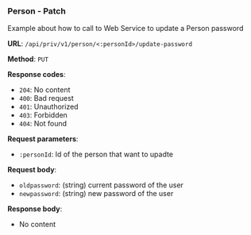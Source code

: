 ### Person - Patch

Example about how to call to Web Service to update a Person password

**URL**: `/api/priv/v1/person/<:personId>/update-password`

**Method**: `PUT`

**Response codes**: 
* `204`: No content
* `400`: Bad request
* `401`: Unauthorized
* `403`: Forbidden
* `404`: Not found

**Request parameters**:
* `:personId`: Id of the person that want to upadte
  
**Request body**: 
* `oldpassword`: (string) current password of the user 
* `newpassword`: (string) new password of the user

**Response body**:

* No content